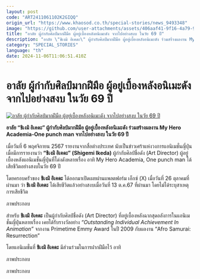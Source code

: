 ```yaml
---
layout: post
code: "ART2411061102K2GIQQ"
origin_url: "https://www.khaosod.co.th/special-stories/news_9493348"
image: "https://github.com/user-attachments/assets/406aaf41-9f16-4a79-9c6d-88161ea9ad99"
title: "อาลัย ผู้กำกับศิลป์มากฝีมือ ผู้อยู่เบื้องหลังอนิเมะดัง จากไปอย่างสงบ ในวัย 69 ปี"
description: "อาลัย \"ชิเงมิ อิเคดะ\" ผู้กำกับศิลป์มากฝีมือ ผู้อยู่เบื้องหลังอนิเมะดัง ร่วมสร้างผลงาน My Hero Academia-One punch man จากไปอย่างสงบ ในวัย 69 ปี"
category: "SPECIAL_STORIES"
language: "th"
date: 2024-11-06T11:06:51.410Z
---
```


# อาลัย ผู้กำกับศิลป์มากฝีมือ ผู้อยู่เบื้องหลังอนิเมะดัง จากไปอย่างสงบ ในวัย 69 ปี

[![อาลัย ผู้กำกับศิลป์มากฝีมือ ผู้อยู่เบื้องหลังอนิเมะดัง จากไปอย่างสงบ ในวัย 69 ปี](https://www.khaosod.co.th/wpapp/uploads/2024/11/Shigemi-Ikeda-02.jpg "อาลัย ผู้กำกับศิลป์มากฝีมือ ผู้อยู่เบื้องหลังอนิเมะดัง จากไปอย่างสงบ ในวัย 69 ปี")](https://www.khaosod.co.th/wpapp/uploads/2024/11/Shigemi-Ikeda-02.jpg)

**อาลัย “ชิเงมิ อิเคดะ” ผู้กำกับศิลป์มากฝีมือ ผู้อยู่เบื้องหลังอนิเมะดัง ร่วมสร้างผลงาน My Hero Academia-One punch man จากไปอย่างสงบ ในวัย 69 ปี**

เมื่อวันที่ 6 พฤศจิกายน 2567 รายงานจากสื่อต่างประเทศ นับเป็นข่าวเศร้าแห่งวงการแอนิเมชั่นญี่ปุ่น เมื่อมีการรายงานว่า **“ชิเงมิ อิเคดะ” (Shigemi Ikeda)** ผู้กำกับศิลป์ชื่อดัง (Art Director) ผู้อยู่เบื้องหลังแอนิเมชั่นญี่ปุ่นที่โด่งดังหลายเรื่อง อาทิ My Hero Academia, One punch man ได้เสียชีวิตอย่างสงบในวัย 69 ปี

โดยครอบครัวของ **ชิเงมิ อิเคดะ** ได้ออกมาเปิดเผยผ่านแพลตฟอร์ม เอ็กซ์ (X) เมื่อวันที่ 26 ตุลาคมที่ผ่านมา ว่า **ชิเงมิ อิเคดะ** ได้เสียชีวิตแล้วอย่างสงบเมื่อวันที่ 13 ต.ค.67 ที่ผ่านมา โดยไม่ได้ระบุสาเหตุการเสียชีวิต

ภาพประกอบ

สำหรับ **ชิเงมิ อิเคดะ** เป็นผู้กำกับศิลป์ชื่อดัง (Art Director) ที่อยู่เบื้องหลังฉากสุดอลังการในแอนิเมชั่นญี่ปุ่นหลายเรื่อง เคยได้รับรางวัลอย่าง _“Outstanding Individual Achievement In Animation”_ จากงาน Primetime Emmy Award ในปี 2009 กับผลงาน “Afro Samurai: Resurrection”

โดยแอนิเมชั่นที่ **ชิเงมิ อิเคดะ** มีส่วนร่วมในการฝากฝีมือไว้ อาทิ

ภาพประกอบ

ภาพประกอบ

